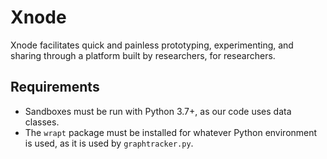 # Xnode
Xnode facilitates quick and painless prototyping, experimenting, and sharing through a platform built by researchers,
 for researchers.
 
 ## Requirements
  - Sandboxes must be run with Python 3.7+, as our code uses data classes.
  - The `wrapt` package must be installed for whatever Python environment is used, as it is used by `graphtracker.py`.
